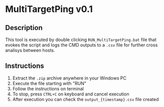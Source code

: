 # MultiTargetPing v0.1

## Description
This tool is executed by double clicking `RUN_MultiTargetPing.bat` file that evokes the script and logs the CMD outputs to a `.csv` file for further cross analisys between hosts.

## Instructions

1. Extract the `.zip` archive anywhere in your Windows PC
2. Execute the file starting with "RUN"
3. Follow the instructions on terminal
4. To stop, press `CTRL+C` on keyboard and cancel execution
5. After execution you can check the `output_{timestamp}.csv` file created
###
